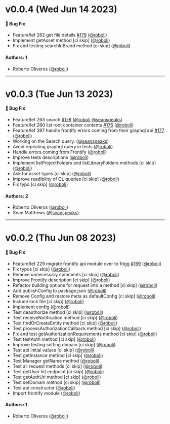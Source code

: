 # v0.0.4 (Wed Jun 14 2023)

#### 🐛 Bug Fix

- Feature/lef 262 get file details [#179](https://github.com/friggframework/frigg/pull/179) ([@roboli](https://github.com/roboli))
- Implement getAsset method [ci skip] ([@roboli](https://github.com/roboli))
- Fix and testing searchInBrand method [ci skip] ([@roboli](https://github.com/roboli))

#### Authors: 1

- Roberto Oliveros ([@roboli](https://github.com/roboli))

---

# v0.0.3 (Tue Jun 13 2023)

#### 🐛 Bug Fix

- Feature/lef 263 search [#178](https://github.com/friggframework/frigg/pull/178) ([@roboli](https://github.com/roboli) [@seanspeaks](https://github.com/seanspeaks))
- Feature/lef 260 list root container contents [#176](https://github.com/friggframework/frigg/pull/176) ([@roboli](https://github.com/roboli))
- Feature/lef 397 handle frontify errors coming from their graphql api [#177](https://github.com/friggframework/frigg/pull/177) ([@roboli](https://github.com/roboli))
- Working on the Search query. ([@seanspeaks](https://github.com/seanspeaks))
- Avoid repeating graphql query in tests ([@roboli](https://github.com/roboli))
- Handle errors coming from Frontify ([@roboli](https://github.com/roboli))
- Improve tests descriptions ([@roboli](https://github.com/roboli))
- Implement listProjectFolders and listLibraryFolders methods [ci skip] ([@roboli](https://github.com/roboli))
- Ask for asset types [ci skip] ([@roboli](https://github.com/roboli))
- Improve readibility of QL queries [ci skip] ([@roboli](https://github.com/roboli))
- Fix typo [ci skip] ([@roboli](https://github.com/roboli))

#### Authors: 2

- Roberto Oliveros ([@roboli](https://github.com/roboli))
- Sean Matthews ([@seanspeaks](https://github.com/seanspeaks))

---

# v0.0.2 (Thu Jun 08 2023)

#### 🐛 Bug Fix

- Feature/lef 229 migrate frontify api module over to frigg [#169](https://github.com/friggframework/frigg/pull/169) ([@roboli](https://github.com/roboli))
- Fix typos [ci skip] ([@roboli](https://github.com/roboli))
- Remove unnecessary comments [ci skip] ([@roboli](https://github.com/roboli))
- Improve Frontify description [ci skip] ([@roboli](https://github.com/roboli))
- Refactor building options for request into a method [ci skip] ([@roboli](https://github.com/roboli))
- Add publishConfig to package.json ([@roboli](https://github.com/roboli))
- Remove Config and restore meta as defaultConfig [ci skip] ([@roboli](https://github.com/roboli))
- Include lock file [ci skip] ([@roboli](https://github.com/roboli))
- Implement config ([@roboli](https://github.com/roboli))
- Test deauthorize method [ci skip] ([@roboli](https://github.com/roboli))
- Test receiveNotification method [ci skip] ([@roboli](https://github.com/roboli))
- Test findOrCreateEntity method [ci skip] ([@roboli](https://github.com/roboli))
- Test processAuthorizationCallback method [ci skip] ([@roboli](https://github.com/roboli))
- Fix and test getAuthorizationRequirements method [ci skip] ([@roboli](https://github.com/roboli))
- Test testAuth method [ci skip] ([@roboli](https://github.com/roboli))
- Improve testing setting domain [ci skip] ([@roboli](https://github.com/roboli))
- Test api initial values [ci skip] ([@roboli](https://github.com/roboli))
- Test getInstance method [ci skip] ([@roboli](https://github.com/roboli))
- Test Manager getName method ([@roboli](https://github.com/roboli))
- Test all request methods [ci skip] ([@roboli](https://github.com/roboli))
- Test getUser hit endpoint [ci skip] ([@roboli](https://github.com/roboli))
- Test getAuthUri method [ci skip] ([@roboli](https://github.com/roboli))
- Test setDomain method [ci skip] ([@roboli](https://github.com/roboli))
- Test api constructor ([@roboli](https://github.com/roboli))
- Import frontify module ([@roboli](https://github.com/roboli))

#### Authors: 1

- Roberto Oliveros ([@roboli](https://github.com/roboli))
